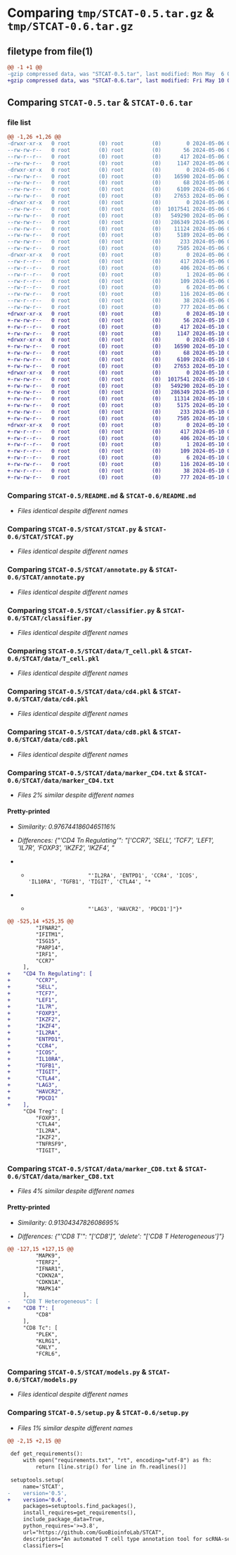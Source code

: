 # Comparing `tmp/STCAT-0.5.tar.gz` & `tmp/STCAT-0.6.tar.gz`

## filetype from file(1)

```diff
@@ -1 +1 @@
-gzip compressed data, was "STCAT-0.5.tar", last modified: Mon May  6 09:30:08 2024, max compression
+gzip compressed data, was "STCAT-0.6.tar", last modified: Fri May 10 09:53:27 2024, max compression
```

## Comparing `STCAT-0.5.tar` & `STCAT-0.6.tar`

### file list

```diff
@@ -1,26 +1,26 @@
-drwxr-xr-x   0 root         (0) root         (0)        0 2024-05-06 09:30:08.000000 STCAT-0.5/
--rw-rw-r--   0 root         (0) root         (0)       56 2024-05-06 09:16:59.000000 STCAT-0.5/MANIFEST.in
--rw-r--r--   0 root         (0) root         (0)      417 2024-05-06 09:20:25.000000 STCAT-0.5/PKG-INFO
--rw-rw-r--   0 root         (0) root         (0)     1147 2024-05-06 09:18:36.000000 STCAT-0.5/README.md
-drwxr-xr-x   0 root         (0) root         (0)        0 2024-05-06 09:30:08.000000 STCAT-0.5/STCAT/
--rw-rw-r--   0 root         (0) root         (0)    16590 2024-05-06 09:27:54.000000 STCAT-0.5/STCAT/STCAT.py
--rw-rw-r--   0 root         (0) root         (0)       68 2024-05-06 09:18:36.000000 STCAT-0.5/STCAT/__init__.py
--rw-rw-r--   0 root         (0) root         (0)     6109 2024-05-06 09:15:45.000000 STCAT-0.5/STCAT/annotate.py
--rw-rw-r--   0 root         (0) root         (0)    27653 2024-05-06 09:15:45.000000 STCAT-0.5/STCAT/classifier.py
-drwxr-xr-x   0 root         (0) root         (0)        0 2024-05-06 09:30:08.000000 STCAT-0.5/STCAT/data/
--rw-rw-r--   0 root         (0) root         (0)  1017541 2024-05-06 09:18:36.000000 STCAT-0.5/STCAT/data/T_cell.pkl
--rw-rw-r--   0 root         (0) root         (0)   549290 2024-05-06 09:18:36.000000 STCAT-0.5/STCAT/data/cd4.pkl
--rw-rw-r--   0 root         (0) root         (0)   286349 2024-05-06 09:27:54.000000 STCAT-0.5/STCAT/data/cd8.pkl
--rw-rw-r--   0 root         (0) root         (0)    11124 2024-05-06 09:19:27.000000 STCAT-0.5/STCAT/data/marker_CD4.txt
--rw-rw-r--   0 root         (0) root         (0)     5189 2024-05-06 09:18:36.000000 STCAT-0.5/STCAT/data/marker_CD8.txt
--rw-rw-r--   0 root         (0) root         (0)      233 2024-05-06 09:16:59.000000 STCAT-0.5/STCAT/logger.py
--rw-rw-r--   0 root         (0) root         (0)     7505 2024-05-06 09:27:54.000000 STCAT-0.5/STCAT/models.py
-drwxr-xr-x   0 root         (0) root         (0)        0 2024-05-06 09:30:08.000000 STCAT-0.5/STCAT.egg-info/
--rw-r--r--   0 root         (0) root         (0)      417 2024-05-06 09:19:33.000000 STCAT-0.5/STCAT.egg-info/PKG-INFO
--rw-r--r--   0 root         (0) root         (0)      406 2024-05-06 09:20:25.000000 STCAT-0.5/STCAT.egg-info/SOURCES.txt
--rw-r--r--   0 root         (0) root         (0)        1 2024-05-06 09:28:52.000000 STCAT-0.5/STCAT.egg-info/dependency_links.txt
--rw-r--r--   0 root         (0) root         (0)      109 2024-05-06 09:17:57.000000 STCAT-0.5/STCAT.egg-info/requires.txt
--rw-r--r--   0 root         (0) root         (0)        6 2024-05-06 09:16:43.000000 STCAT-0.5/STCAT.egg-info/top_level.txt
--rw-rw-r--   0 root         (0) root         (0)      116 2024-05-06 09:27:54.000000 STCAT-0.5/requirements.txt
--rw-r--r--   0 root         (0) root         (0)       38 2024-05-06 09:17:57.000000 STCAT-0.5/setup.cfg
--rw-rw-r--   0 root         (0) root         (0)      777 2024-05-06 09:18:36.000000 STCAT-0.5/setup.py
+drwxr-xr-x   0 root         (0) root         (0)        0 2024-05-10 09:53:27.000000 STCAT-0.6/
+-rw-rw-r--   0 root         (0) root         (0)       56 2024-05-10 09:38:35.000000 STCAT-0.6/MANIFEST.in
+-rw-r--r--   0 root         (0) root         (0)      417 2024-05-10 09:42:51.000000 STCAT-0.6/PKG-INFO
+-rw-rw-r--   0 root         (0) root         (0)     1147 2024-05-10 09:40:14.000000 STCAT-0.6/README.md
+drwxr-xr-x   0 root         (0) root         (0)        0 2024-05-10 09:53:27.000000 STCAT-0.6/STCAT/
+-rw-rw-r--   0 root         (0) root         (0)    16590 2024-05-10 09:40:14.000000 STCAT-0.6/STCAT/STCAT.py
+-rw-rw-r--   0 root         (0) root         (0)       68 2024-05-10 09:49:32.000000 STCAT-0.6/STCAT/__init__.py
+-rw-rw-r--   0 root         (0) root         (0)     6109 2024-05-10 09:41:06.000000 STCAT-0.6/STCAT/annotate.py
+-rw-rw-r--   0 root         (0) root         (0)    27653 2024-05-10 09:49:32.000000 STCAT-0.6/STCAT/classifier.py
+drwxr-xr-x   0 root         (0) root         (0)        0 2024-05-10 09:53:27.000000 STCAT-0.6/STCAT/data/
+-rw-rw-r--   0 root         (0) root         (0)  1017541 2024-05-10 09:40:14.000000 STCAT-0.6/STCAT/data/T_cell.pkl
+-rw-rw-r--   0 root         (0) root         (0)   549290 2024-05-10 09:38:35.000000 STCAT-0.6/STCAT/data/cd4.pkl
+-rw-rw-r--   0 root         (0) root         (0)   286349 2024-05-10 09:40:14.000000 STCAT-0.6/STCAT/data/cd8.pkl
+-rw-rw-r--   0 root         (0) root         (0)    11314 2024-05-10 09:40:14.000000 STCAT-0.6/STCAT/data/marker_CD4.txt
+-rw-rw-r--   0 root         (0) root         (0)     5175 2024-05-10 09:37:23.000000 STCAT-0.6/STCAT/data/marker_CD8.txt
+-rw-rw-r--   0 root         (0) root         (0)      233 2024-05-10 09:40:14.000000 STCAT-0.6/STCAT/logger.py
+-rw-rw-r--   0 root         (0) root         (0)     7505 2024-05-10 09:37:23.000000 STCAT-0.6/STCAT/models.py
+drwxr-xr-x   0 root         (0) root         (0)        0 2024-05-10 09:53:27.000000 STCAT-0.6/STCAT.egg-info/
+-rw-r--r--   0 root         (0) root         (0)      417 2024-05-10 09:52:08.000000 STCAT-0.6/STCAT.egg-info/PKG-INFO
+-rw-r--r--   0 root         (0) root         (0)      406 2024-05-10 09:40:00.000000 STCAT-0.6/STCAT.egg-info/SOURCES.txt
+-rw-r--r--   0 root         (0) root         (0)        1 2024-05-10 09:42:51.000000 STCAT-0.6/STCAT.egg-info/dependency_links.txt
+-rw-r--r--   0 root         (0) root         (0)      109 2024-05-10 09:43:42.000000 STCAT-0.6/STCAT.egg-info/requires.txt
+-rw-r--r--   0 root         (0) root         (0)        6 2024-05-10 09:52:08.000000 STCAT-0.6/STCAT.egg-info/top_level.txt
+-rw-rw-r--   0 root         (0) root         (0)      116 2024-05-10 09:49:32.000000 STCAT-0.6/requirements.txt
+-rw-r--r--   0 root         (0) root         (0)       38 2024-05-10 09:52:08.000000 STCAT-0.6/setup.cfg
+-rw-rw-r--   0 root         (0) root         (0)      777 2024-05-10 09:40:14.000000 STCAT-0.6/setup.py
```

### Comparing `STCAT-0.5/README.md` & `STCAT-0.6/README.md`

 * *Files identical despite different names*

### Comparing `STCAT-0.5/STCAT/STCAT.py` & `STCAT-0.6/STCAT/STCAT.py`

 * *Files identical despite different names*

### Comparing `STCAT-0.5/STCAT/annotate.py` & `STCAT-0.6/STCAT/annotate.py`

 * *Files identical despite different names*

### Comparing `STCAT-0.5/STCAT/classifier.py` & `STCAT-0.6/STCAT/classifier.py`

 * *Files identical despite different names*

### Comparing `STCAT-0.5/STCAT/data/T_cell.pkl` & `STCAT-0.6/STCAT/data/T_cell.pkl`

 * *Files identical despite different names*

### Comparing `STCAT-0.5/STCAT/data/cd4.pkl` & `STCAT-0.6/STCAT/data/cd4.pkl`

 * *Files identical despite different names*

### Comparing `STCAT-0.5/STCAT/data/cd8.pkl` & `STCAT-0.6/STCAT/data/cd8.pkl`

 * *Files identical despite different names*

### Comparing `STCAT-0.5/STCAT/data/marker_CD4.txt` & `STCAT-0.6/STCAT/data/marker_CD4.txt`

 * *Files 2% similar despite different names*

#### Pretty-printed

 * *Similarity: 0.9767441860465116%*

 * *Differences: {"'CD4 Tn Regulating'": "['CCR7', 'SELL', 'TCF7', 'LEF1', 'IL7R', 'FOXP3', 'IKZF2', 'IKZF4', "*

 * *                        "'IL2RA', 'ENTPD1', 'CCR4', 'ICOS', 'IL10RA', 'TGFB1', 'TIGIT', 'CTLA4', "*

 * *                        "'LAG3', 'HAVCR2', 'PDCD1']"}*

```diff
@@ -525,14 +525,35 @@
         "IFNAR2",
         "IFITM1",
         "ISG15",
         "PARP14",
         "IRF1",
         "CCR7"
     ],
+    "CD4 Tn Regulating": [
+        "CCR7",
+        "SELL",
+        "TCF7",
+        "LEF1",
+        "IL7R",
+        "FOXP3",
+        "IKZF2",
+        "IKZF4",
+        "IL2RA",
+        "ENTPD1",
+        "CCR4",
+        "ICOS",
+        "IL10RA",
+        "TGFB1",
+        "TIGIT",
+        "CTLA4",
+        "LAG3",
+        "HAVCR2",
+        "PDCD1"
+    ],
     "CD4 Treg": [
         "FOXP3",
         "CTLA4",
         "IL2RA",
         "IKZF2",
         "TNFRSF9",
         "TIGIT",
```

### Comparing `STCAT-0.5/STCAT/data/marker_CD8.txt` & `STCAT-0.6/STCAT/data/marker_CD8.txt`

 * *Files 4% similar despite different names*

#### Pretty-printed

 * *Similarity: 0.9130434782608695%*

 * *Differences: {"'CD8 T'": "['CD8']", 'delete': "['CD8 T Heterogeneous']"}*

```diff
@@ -127,15 +127,15 @@
         "MAPK9",
         "TERF2",
         "IFNAR1",
         "CDKN2A",
         "CDKN1A",
         "MAPK14"
     ],
-    "CD8 T Heterogeneous": [
+    "CD8 T": [
         "CD8"
     ],
     "CD8 Tc": [
         "PLEK",
         "KLRG1",
         "GNLY",
         "FCRL6",
```

### Comparing `STCAT-0.5/STCAT/models.py` & `STCAT-0.6/STCAT/models.py`

 * *Files identical despite different names*

### Comparing `STCAT-0.5/setup.py` & `STCAT-0.6/setup.py`

 * *Files 1% similar despite different names*

```diff
@@ -2,15 +2,15 @@
 
 def get_requirements():
     with open("requirements.txt", "rt", encoding="utf-8") as fh:
         return [line.strip() for line in fh.readlines()]
 
 setuptools.setup(
     name='STCAT',
-    version='0.5',
+    version='0.6',
     packages=setuptools.find_packages(),
     install_requires=get_requirements(),
     include_package_data=True,
     python_requires='>=3.8',
     url="https://github.com/GuoBioinfoLab/STCAT",
     description="An automated T cell type annotation tool for scRNA-seq datasets.",
     classifiers=[
```

